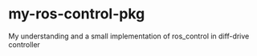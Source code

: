 # my-ros-control-pkg
My understanding and a small implementation of ros_control in diff-drive controller
